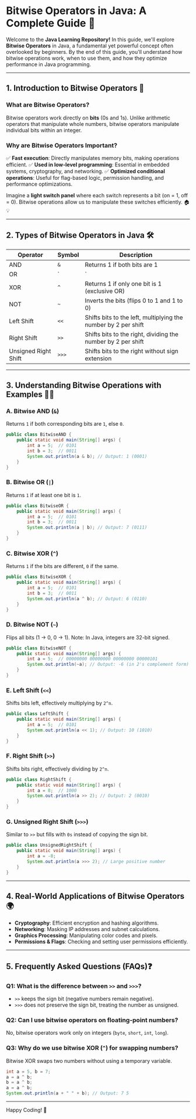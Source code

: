 # Bitwise Operators in Java: A Complete Guide 🚀

Welcome to the **Java Learning Repository!** In this guide, we'll explore **Bitwise Operators** in Java, a fundamental yet powerful concept often overlooked by beginners. By the end of this guide, you'll understand how bitwise operations work, when to use them, and how they optimize performance in Java programming.

---

## **1. Introduction to Bitwise Operators** 🎯

### **What are Bitwise Operators?**
Bitwise operators work directly on **bits** (0s and 1s). Unlike arithmetic operators that manipulate whole numbers, bitwise operators manipulate individual bits within an integer.

### **Why are Bitwise Operators Important?**
✅ **Fast execution**: Directly manipulates memory bits, making operations efficient.
✅ **Used in low-level programming**: Essential in embedded systems, cryptography, and networking.
✅ **Optimized conditional operations**: Useful for flag-based logic, permission handling, and performance optimizations.

Imagine a **light switch panel** where each switch represents a bit (on = 1, off = 0). Bitwise operations allow us to manipulate these switches efficiently. 🏠💡

---

## **2. Types of Bitwise Operators in Java** 🛠️

| Operator | Symbol | Description |
|----------|--------|-------------|
| AND | `&` | Returns 1 if both bits are 1 |
| OR | `|` | Returns 1 if at least one bit is 1 |
| XOR | `^` | Returns 1 if only one bit is 1 (exclusive OR) |
| NOT | `~` | Inverts the bits (flips 0 to 1 and 1 to 0) |
| Left Shift | `<<` | Shifts bits to the left, multiplying the number by 2 per shift |
| Right Shift | `>>` | Shifts bits to the right, dividing the number by 2 per shift |
| Unsigned Right Shift | `>>>` | Shifts bits to the right without sign extension |

---

## **3. Understanding Bitwise Operations with Examples** 🧑‍💻

### **A. Bitwise AND (`&`)**
Returns `1` if both corresponding bits are `1`, else `0`.

```java
public class BitwiseAND {
    public static void main(String[] args) {
        int a = 5;  // 0101
        int b = 3;  // 0011
        System.out.println(a & b); // Output: 1 (0001)
    }
}
```

### **B. Bitwise OR (`|`)**
Returns `1` if at least one bit is `1`.

```java
public class BitwiseOR {
    public static void main(String[] args) {
        int a = 5;  // 0101
        int b = 3;  // 0011
        System.out.println(a | b); // Output: 7 (0111)
    }
}
```

### **C. Bitwise XOR (`^`)**
Returns `1` if the bits are different, `0` if the same.

```java
public class BitwiseXOR {
    public static void main(String[] args) {
        int a = 5;  // 0101
        int b = 3;  // 0011
        System.out.println(a ^ b); // Output: 6 (0110)
    }
}
```

### **D. Bitwise NOT (`~`)**
Flips all bits (1 → 0, 0 → 1). Note: In Java, integers are 32-bit signed.

```java
public class BitwiseNOT {
    public static void main(String[] args) {
        int a = 5;  // 00000000 00000000 00000000 00000101
        System.out.println(~a); // Output: -6 (in 2's complement form)
    }
}
```

### **E. Left Shift (`<<`)**
Shifts bits left, effectively multiplying by `2^n`.

```java
public class LeftShift {
    public static void main(String[] args) {
        int a = 5;  // 0101
        System.out.println(a << 1); // Output: 10 (1010)
    }
}
```

### **F. Right Shift (`>>`)**
Shifts bits right, effectively dividing by `2^n`.

```java
public class RightShift {
    public static void main(String[] args) {
        int a = 8;  // 1000
        System.out.println(a >> 2); // Output: 2 (0010)
    }
}
```

### **G. Unsigned Right Shift (`>>>`)**
Similar to `>>` but fills with `0s` instead of copying the sign bit.

```java
public class UnsignedRightShift {
    public static void main(String[] args) {
        int a = -8;
        System.out.println(a >>> 2); // Large positive number
    }
}
```

---

## **4. Real-World Applications of Bitwise Operators 🌍**

- **Cryptography**: Efficient encryption and hashing algorithms.
- **Networking**: Masking IP addresses and subnet calculations.
- **Graphics Processing**: Manipulating color codes and pixels.
- **Permissions & Flags**: Checking and setting user permissions efficiently.

---

## **5. Frequently Asked Questions (FAQs)❓**

### **Q1: What is the difference between `>>` and `>>>`?**
- `>>` keeps the sign bit (negative numbers remain negative).
- `>>>` does not preserve the sign bit, treating the number as unsigned.

### **Q2: Can I use bitwise operators on floating-point numbers?**
No, bitwise operators work only on integers (`byte`, `short`, `int`, `long`).

### **Q3: Why do we use bitwise XOR (`^`) for swapping numbers?**
Bitwise XOR swaps two numbers without using a temporary variable.

```java
int a = 5, b = 7;
a = a ^ b;
b = a ^ b;
a = a ^ b;
System.out.println(a + " " + b); // Output: 7 5
```

---


Happy Coding! 🚀

